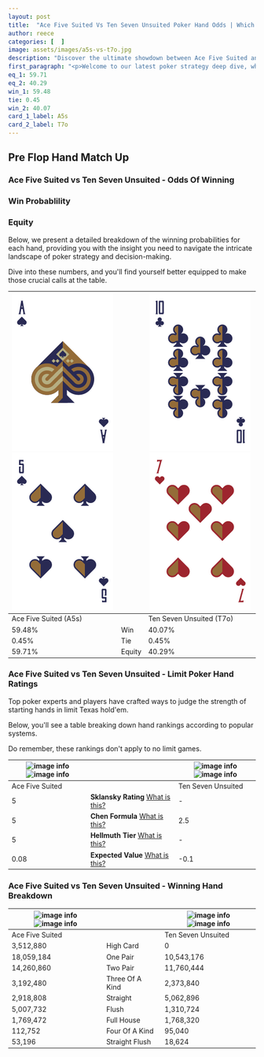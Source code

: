 ```yaml
---
layout: post
title:  "Ace Five Suited Vs Ten Seven Unsuited Poker Hand Odds | Which Is The Better Hand In Poker? A Complete Guide"
author: reece
categories: [  ]
image: assets/images/a5s-vs-t7o.jpg
description: "Discover the ultimate showdown between Ace Five Suited and Ten Seven Unsuited in poker! Uncover the odds, strategies, and scenarios where one hand triumphs over the other. Get ready to up your poker game with this thrilling analysis."
first_paragraph: "<p>Welcome to our latest poker strategy deep dive, where we're pitting two distinct hands against each other in a high-stakes showdown: Ace Five Suited vs Ten Seven Unsuited.</p><p>In the dynamic world of poker, every decision counts, and knowing which hand holds the upper hand is key to your success at the table.</p><p>In this article, we'll dissect these two hands, explore the scenarios where one dominates the other, and equip you with the knowledge to make strategic choices that can tip the odds in your favor.</p><p>Get ready to unravel the intriguing dynamics of these poker hands and elevate your game to new heights.</p>"
eq_1: 59.71
eq_2: 40.29
win_1: 59.48
tie: 0.45
win_2: 40.07
card_1_label: A5s
card_2_label: T7o
---
```




[comment]: # (sp0)

## Pre Flop Hand Match Up

<div class="table hand-ratings" markdown="1"> 



### Ace Five Suited vs Ten Seven Unsuited - Odds Of Winning


  
<div class="row graphs"> 
<div class="col-lg-6">
    <h3>Win Probablility</h3>
    <canvas id="WinChart"></canvas>
</div>
<div class="col-lg-6">
    <h3>Equity</h3>
    <canvas id="EquityChart"></canvas>
</div>
</div>

  Below, we present a detailed breakdown of the winning probabilities for each hand, providing you with the insight you need to navigate the intricate landscape of poker strategy and decision-making. 

Dive into these numbers, and you'll find yourself better equipped to make those crucial calls at the table.


    
| ![image info](assets/images/hand1/a.png) ![image info](assets/images/hand1/5.png) |  | ![image info](assets/images/hand2/t.png) ![image info](assets/images/hand2/7o.png) |
| -------- | -------- | -------- |
| Ace Five Suited (A5s) |  | Ten Seven Unsuited (T7o) |
| 59.48% | Win | 40.07% |
| 0.45% | Tie | 0.45% |
| 59.71% | Equity | 40.29% |




[comment]: # (sp1)



### Ace Five Suited vs Ten Seven Unsuited - Limit Poker Hand Ratings

Top poker experts and players have crafted ways to judge the strength of starting hands in limit Texas hold'em. 

Below, you'll see a table breaking down hand rankings according to popular systems. 

Do remember, these rankings don't apply to no limit games.


    
| ![image info](https://www.riverpairs.com/assets/images/hand1/a.png) ![image info](https://www.riverpairs.com/assets/images/hand1/5.png) |  | ![image info](https://www.riverpairs.com/assets/images/hand2/t.png) ![image info](https://www.riverpairs.com/assets/images/hand2/7o.png) |
| -------- | -------- | -------- |
| Ace Five Suited |  | Ten Seven Unsuited |
| 5 | **Sklansky Rating** [What is this?](/sklansky-rating-explained) | - |
| 5 | **Chen Formula** [What is this?](/chen-formula-explained) | 2.5 |
| 5 | **Hellmuth Tier** [What is this?](/Hellmuth-tier-explained) | - |
| 0.08 | **Expected Value** [What is this?](/expected-value-explained) | -0.1 |




[comment]: # (sp2)



### Ace Five Suited vs Ten Seven Unsuited - Winning Hand Breakdown


    
| ![image info](https://www.riverpairs.com/assets/images/hand1/a.png) ![image info](https://www.riverpairs.com/assets/images/hand1/5.png) |  | ![image info](https://www.riverpairs.com/assets/images/hand2/t.png) ![image info](https://www.riverpairs.com/assets/images/hand2/7o.png) |
| -------- | -------- | -------- |
| Ace Five Suited |  | Ten Seven Unsuited |
| 3,512,880 | High Card | 0 |
| 18,059,184 | One Pair | 10,543,176 |
| 14,260,860 | Two Pair | 11,760,444 |
| 3,192,480 | Three Of A Kind | 2,373,840 |
| 2,918,808 | Straight | 5,062,896 |
| 5,007,732 | Flush | 1,310,724 |
| 1,769,472 | Full House | 1,768,320 |
| 112,752 | Four Of A Kind | 95,040 |
| 53,196 | Straight Flush | 18,624 |




[comment]: # (sp3)



</div>

[comment]: # (sp4)



[comment]: # (sp5)

